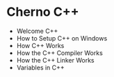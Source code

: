 # Cherno C++
 - Welcome C++
 - How to Setup C++ on Windows
 - How C++ Works
 - How the C++ Compiler Works
 - How the C++ Linker Works
 - Variables in C++
